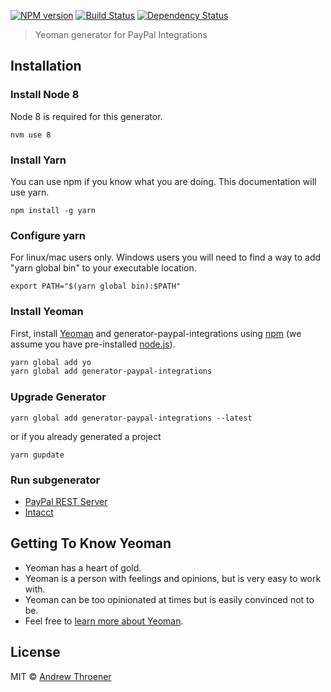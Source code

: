 [![NPM version][npm-image]][npm-url] [![Build Status][travis-image]][travis-url] [![Dependency Status][daviddm-image]][daviddm-url]
> Yeoman generator for PayPal Integrations

## Installation

### Install Node 8
Node 8 is required for this generator.
```
nvm use 8
```

### Install Yarn
You can use npm if you know what you are doing.  This documentation will use yarn.
```
npm install -g yarn
```

### Configure yarn
For linux/mac users only.  Windows users you will need to find a way to add "yarn global bin" to your executable location.
```
export PATH="$(yarn global bin):$PATH"
```

### Install Yeoman
First, install [Yeoman](http://yeoman.io) and generator-paypal-integrations using [npm](https://www.npmjs.com/) (we assume you have pre-installed [node.js](https://nodejs.org/)).

```bash
yarn global add yo
yarn global add generator-paypal-integrations
```

### Upgrade Generator
```
yarn global add generator-paypal-integrations --latest
```
or if you already generated a project
```
yarn gupdate
```

### Run subgenerator
* [PayPal REST Server](docs/paypalrest/index.md)
* [Intacct](docs/intacct/index.md)



## Getting To Know Yeoman

 * Yeoman has a heart of gold.
 * Yeoman is a person with feelings and opinions, but is very easy to work with.
 * Yeoman can be too opinionated at times but is easily convinced not to be.
 * Feel free to [learn more about Yeoman](http://yeoman.io/).

## License

MIT © [Andrew Throener]()


[npm-image]: https://badge.fury.io/js/generator-paypal-integrations.svg
[npm-url]: https://npmjs.org/package/generator-paypal-integrations
[travis-image]: https://travis-ci.org/trainerbill/generator-paypal-integrations.svg?branch=master
[travis-url]: https://travis-ci.org/trainerbill/generator-paypal-integrations
[daviddm-image]: https://david-dm.org/trainerbill/generator-paypal-integrations.svg?theme=shields.io
[daviddm-url]: https://david-dm.org/trainerbill/generator-paypal-integrations
[coveralls-image]: https://coveralls.io/repos/trainerbill/generator-paypal-integrations/badge.svg
[coveralls-url]: https://coveralls.io/r/trainerbill/generator-paypal-integrations
